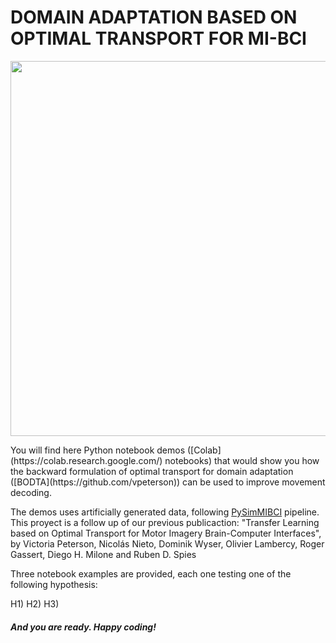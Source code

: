 # DOMAIN ADAPTATION BASED ON OPTIMAL TRANSPORT FOR MI-BCI
<p align="center">
<img src="Images/OTDA_workflow.png" width="600">
</p>
You will find here Python notebook demos ([Colab](https://colab.research.google.com/) notebooks) that would show you how the backward formulation of optimal transport for domain adaptation ([BODTA](https://github.com/vpeterson)) can be used to improve movement decoding. 

The demos uses artificially generated data, following [PySimMIBCI](https://github.com/catalinamagalvan/PySimMIBCI) pipeline. This proyect is a follow up of our previous publicaction: "Transfer Learning based on Optimal Transport for Motor Imagery Brain-Computer Interfaces", by Victoria Peterson, Nicolás Nieto, Dominik Wyser, Olivier Lambercy, Roger Gassert, Diego H. Milone and Ruben D. Spies

Three notebook examples are provided, each one testing one of the following hypothesis:

H1)
H2)
H3)

##### And you are ready. Happy coding!

